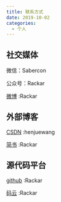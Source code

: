 ```yaml
---
title: 联系方式
date: 2019-10-02
categories:
  - 个人
---
```


## 社交媒体

微信：Sabercon

公众号：Rackar

[微博](https://weibo.com/u/1828163444) :Rackar

## 外部博客

[CSDN](https://blog.csdn.net/henjuewang) :henjuewang

[简书](https://www.jianshu.com/u/2d95604f4b82) :Rackar

## 源代码平台

[github](https://github.com/rackar) :Rackar

[码云](https://gitee.com/rackar) :Rackar

